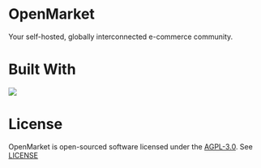 # OpenMarket
Your self-hosted, globally interconnected e-commerce community.

# Built With
<p><img src="https://laravel.com/assets/img/components/logo-laravel.svg"></p>

# License
OpenMarket is open-sourced software licensed under the [AGPL-3.0](https://opensource.org/licenses/AGPL-3.0).
See [LICENSE](LICENSE)
